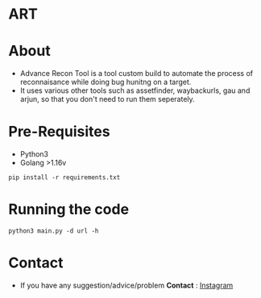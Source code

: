 # ART
# About
- Advance Recon Tool is a tool custom build to automate the process of reconnaisance while doing bug hunitng on a target.
- It uses various other tools such as assetfinder, waybackurls, gau and arjun, so that you don't need to run them seperately.

# Pre-Requisites 

- Python3
- Golang >1.16v

```
pip install -r requirements.txt
```

# Running the code

```
python3 main.py -d url -h
```

# Contact 

- If you have any suggestion/advice/problem **Contact** : [Instagram](https://instagram.com/hackersarena0) 
